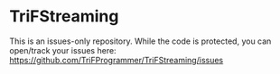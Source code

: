 # TriFStreaming
This is an issues-only repository. While the code is protected, you can open/track your issues here: https://github.com/TriFProgrammer/TriFStreaming/issues
